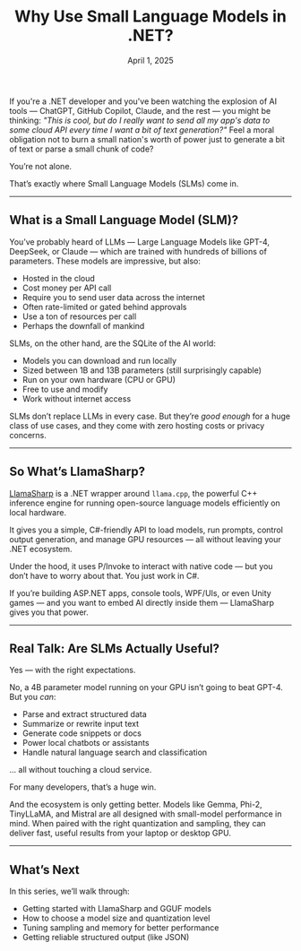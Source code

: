 ﻿---
title: "Why Use Small Language Models in .NET?"
description: "A practical intro to SLMs for developers who want powerful AI features without cloud complexity"
series: "Intro to LlamaSharp"
date: April 1, 2025
tags:
  - llamasharp
---

If you're a .NET developer and you've been watching the explosion of AI tools — ChatGPT, GitHub Copilot, Claude, and the
rest — you might be thinking: *"This is cool, but do I really want to send all my app's data to some cloud API every
time I want a bit of text generation?"* Feel a moral obligation not to burn a small nation's worth of power just to 
generate a bit of text or parse a small chunk of code?

You’re not alone.

That’s exactly where Small Language Models (SLMs) come in.

---

## What is a Small Language Model (SLM)?

You’ve probably heard of LLMs — Large Language Models like GPT-4, DeepSeek, or Claude — which are trained with hundreds of
billions of parameters. These models are impressive, but also:

- Hosted in the cloud
- Cost money per API call
- Require you to send user data across the internet
- Often rate-limited or gated behind approvals
- Use a ton of resources per call
- Perhaps the downfall of mankind

SLMs, on the other hand, are the SQLite of the AI world:

- Models you can download and run locally
- Sized between 1B and 13B parameters (still surprisingly capable)
- Run on your own hardware (CPU or GPU)
- Free to use and modify
- Work without internet access

SLMs don’t replace LLMs in every case. But they’re *good enough* for a huge class of use cases, and they come with zero
hosting costs or privacy concerns.

---

## So What’s LlamaSharp?

[LlamaSharp](https://github.com/SciSharp/LLamaSharp) is a .NET wrapper around `llama.cpp`, the powerful C++ inference
engine for running open-source language models efficiently on local hardware.

It gives you a simple, C#-friendly API to load models, run prompts, control output generation, and manage GPU
resources — all without leaving your .NET ecosystem.

Under the hood, it uses P/Invoke to interact with native code — but you don’t have to worry about that. You just work in
C#.

If you’re building ASP.NET apps, console tools, WPF/UIs, or even Unity games — and you want to embed AI directly inside
them — LlamaSharp gives you that power.

---

## Real Talk: Are SLMs Actually Useful?

Yes — with the right expectations.

No, a 4B parameter model running on your GPU isn’t going to beat GPT-4. But you *can*:

- Parse and extract structured data
- Summarize or rewrite input text
- Generate code snippets or docs
- Power local chatbots or assistants
- Handle natural language search and classification

... all without touching a cloud service.

For many developers, that’s a huge win.

And the ecosystem is only getting better. Models like Gemma, Phi-2, TinyLLaMA, and Mistral are all designed with
small-model performance in mind. When paired with the right quantization and sampling, they can deliver fast, useful
results from your laptop or desktop GPU.

---

## What’s Next

In this series, we’ll walk through:

- Getting started with LlamaSharp and GGUF models
- How to choose a model size and quantization level
- Tuning sampling and memory for better performance
- Getting reliable structured output (like JSON)
